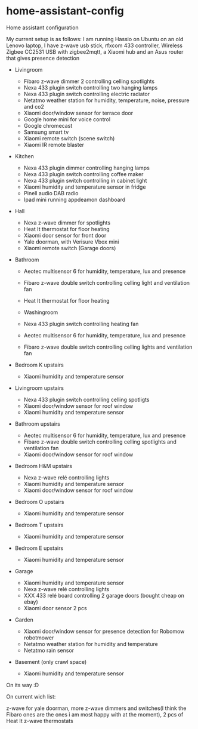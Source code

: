 # home-assistant-config
Home assistant configuration

My current setup is as follows:
I am running Hassio on Ubuntu on an old Lenovo laptop, I have z-wave usb stick, rfxcom 433 controller, Wireless Zigbee CC2531 USB with zigbee2mqtt, a Xiaomi hub and an Asus router that gives presence detection

- Livingroom
	- Fibaro z-wave dimmer 2 controlling celling spotlights
	- Nexa 433 plugin switch controlling two hanging lamps
	- Nexa 433 plugin switch controlling electric radiator
	- Netatmo weather station for humidity, temperature, noise, pressure and co2
	- Xiaomi door/window sensor for terrace door
	- Google home mini for voice control
	- Google chromecast 
	- Samsung smart tv
	- Xiaomi remote switch (scene switch)
	- Xiaomi IR remote blaster
	
- Kitchen
	- Nexa 433 plugin dimmer controlling hanging lamps
	- Nexa 433 plugin switch controlling coffee maker
	- Nexa 433 plugin switch controlling in cabinet light
	- Xiaomi humidity and temperature sensor in fridge
	- Pinell audio DAB radio
	- Ipad mini running appdeamon dashboard
	
- Hall
	- Nexa z-wave dimmer for spotlights
	- Heat It thermostat for floor heating
	- Xiaomi door sensor for front door
	- Yale doorman, with Verisure Vbox mini
	- Xiaomi remote switch (Garage doors)
	
- Bathroom
	- Aeotec multisensor 6 for humidity, temperature, lux and presence 
	- Fibaro z-wave double switch controlling celling light and ventilation fan
	- Heat It thermostat for floor heating

	- Washingroom
	- Nexa 433 plugin switch controlling heating fan
	- Aeotec multisensor 6 for humidity, temperature, lux and presence
	- Fibaro z-wave double switch controlling celling lights and ventilation fan

- Bedroom K upstairs
	- Xiaomi humidity and temperature sensor
	
- Livingroom upstairs
	- Nexa 433 plugin switch controlling celling spotligts
	- Xiaomi door/window sensor for roof window
	- Xiaomi humidity and temperature sensor
	
- Bathroom upstairs 
	- Aeotec multisensor 6 for humidity, temperature, lux and presence
	- Fibaro z-wave double switch controlling celling spotlights and ventilation fan
	- Xiaomi door/window sensor for roof window
	
- Bedroom H&M upstairs
	- Nexa z-wave relé controlling lights
	- Xiaomi humidity and temperature sensor
	- Xiaomi door/window sensor for roof window
	
- Bedroom O upstairs
	- Xiaomi humidity and temperature sensor
	
- Bedroom T upstairs
	- Xiaomi humidity and temperature sensor
	
- Bedroom E upstairs
	- Xiaomi humidity and temperature sensor
	
- Garage
	- Xiaomi humidity and temperature sensor
	- Nexa z-wave relé controlling lights
	- XXX 433 relé board controlling 2 garage doors (bought cheap on ebay)
	- Xiaomi door sensor 2 pcs 
	
- Garden
	- Xiaomi door/window sensor for presence detection for Robomow robotmower
	- Netatmo weather station for humidity and temperature
	- Netatmo rain sensor

- Basement (only crawl space)
	- Xiaomi humidity and temperature sensor 
	
On its way :D

On current wich list:

z-wave for yale doorman, more z-wave dimmers and switches(I think the Fibaro ones are the ones i am most happy with at the moment), 2 pcs of Heat It z-wave thermostats
